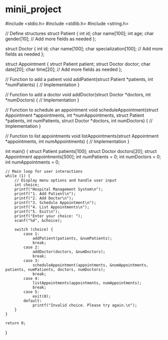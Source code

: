 # minii_project
#include <stdio.h>
#include <stdlib.h>
#include <string.h>

// Define structures
struct Patient {
    int id;
    char name[100];
    int age;
    char gender[10];
    // Add more fields as needed
};

struct Doctor {
    int id;
    char name[100];
    char specialization[100];
    // Add more fields as needed
};

struct Appointment {
    struct Patient patient;
    struct Doctor doctor;
    char date[20];
    char time[20];
    // Add more fields as needed
};

// Function to add a patient
void addPatient(struct Patient *patients, int *numPatients) {
    // Implementation
}

// Function to add a doctor
void addDoctor(struct Doctor *doctors, int *numDoctors) {
    // Implementation
}

// Function to schedule an appointment
void scheduleAppointment(struct Appointment *appointments, int *numAppointments,
                         struct Patient *patients, int numPatients,
                         struct Doctor *doctors, int numDoctors) {
    // Implementation
}

// Function to list appointments
void listAppointments(struct Appointment *appointments, int numAppointments) {
    // Implementation
}

int main() {
    struct Patient patients[100];
    struct Doctor doctors[20];
    struct Appointment appointments[500];
    int numPatients = 0;
    int numDoctors = 0;
    int numAppointments = 0;

    // Main loop for user interactions
    while (1) {
        // Display menu options and handle user input
        int choice;
        printf("Hospital Management System\n");
        printf("1. Add Patient\n");
        printf("2. Add Doctor\n");
        printf("3. Schedule Appointment\n");
        printf("4. List Appointments\n");
        printf("5. Exit\n");
        printf("Enter your choice: ");
        scanf("%d", &choice);

        switch (choice) {
            case 1:
                addPatient(patients, &numPatients);
                break;
            case 2:
                addDoctor(doctors, &numDoctors);
                break;
            case 3:
                scheduleAppointment(appointments, &numAppointments, patients, numPatients, doctors, numDoctors);
                break;
            case 4:
                listAppointments(appointments, numAppointments);
                break;
            case 5:
                exit(0);
            default:
                printf("Invalid choice. Please try again.\n");
        }
    }

    return 0;
}
